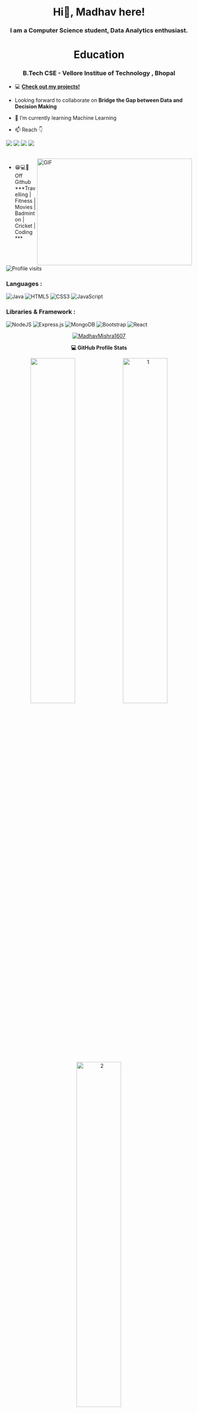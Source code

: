 
<h1 align="center">Hi👋, Madhav here!</h1>
<h3 align="center">I am a Computer Science student, Data Analytics enthusiast.</h3>

<h1 align="center">Education</h1>
<h3 align="center">B.Tech CSE - Vellore Institue of Technology , Bhopal</h3>


- 💻 **[Check out my projects!](https://github.com/MadhavMishra1607?tab=repositories)**

- Looking forward to collaborate on **Bridge the Gap between Data and Decision Making**


- 🌱 I’m currently learning Machine Learning

- 📫 Reach 👇<br>

[![](https://img.shields.io/badge/-Madhav_Mishra-blue?style=for-the-badge&logo=Linkedin&logoColor=white&link=https://www.linkedin.com/in/madhav-mishra-44382723a/)](https://www.linkedin.com/in/madhav-mishra-44382723a/)
[![](https://img.shields.io/badge/-Madhav_Mishra_-purple?style=for-the-badge&logo=instagram&logoColor=white&link=https://www.instagram.com/m__square72)](https://www.instagram.com/m__square72/)
[![](https://img.shields.io/badge/-mishramadhav1607@gmail.com-c14438?style=for-the-badge&logo=gmail&logoColor=white&link=mailto:MadhavMishra)](mailto:mishramadhav1607@gmail.com)
[![](https://img.shields.io/badge/-MadhavMishra1607-171515?style=for-the-badge&logo=github&logoColor=white)](https://github.com/MadhavMishra1607)


<br />
<img align="right" alt="GIF" src="code.gif?raw=true" width="420" height="290" /> 

- 😁💻🔌 Off Github ***Travelling | Fitness | Movies | Badminton | Cricket  | Coding ***

![Profile visits](https://visitor-badge.laobi.icu/badge?page_id=MadhavMishra1607)

### Languages :

![Java](https://img.shields.io/badge/-Java-black?style=for-the-badge&logo=Java)
![HTML5](https://img.shields.io/badge/-HTML5-E34F26?style=for-the-badge&logo=html5&logoColor=white)
![CSS3](https://img.shields.io/badge/-CSS3-1572B6?style=for-the-badge&logo=css3)
![JavaScript](https://img.shields.io/badge/-JavaScript-black?style=for-the-badge&logo=javascript)



### Libraries & Framework :

![NodeJS](https://img.shields.io/badge/node.js-6DA55F?style=for-the-badge&logo=node.js&logoColor=white)
![Express.js](https://img.shields.io/badge/express.js-%23404d59.svg?style=for-the-badge&logo=express&logoColor=%2361DAFB)
![MongoDB](https://img.shields.io/badge/-MongoDB-4DB33D?style=for-the-badge&logo=mongodb)
![Bootstrap](https://img.shields.io/badge/bootstrap-%23563D7C.svg?style=for-the-badge&logo=bootstrap&logoColor=white)
![React](https://img.shields.io/badge/react-%2320232a.svg?style=for-the-badge&logo=react&logoColor=%2361DAFB)
<p align="center"> <a href="https://github.com/ryo-ma/github-profile-trophy"><img src="https://github-profile-trophy.vercel.app/?username=MadhavMishra1607&theme=darkhub&no-bg=true&row=1&margin-w=15&margin-h=15" alt="MadhavMishra1607" /></a> </p>

<summary style="text-align : center"><b>💻 GitHub Profile Stats</b>
  <br/>
  <p align="center">
  <img width="49%" src="https://github-readme-stats.vercel.app/api?username=MadhavMishra1607&show_icons=true&locale=en&count_private=true&hide_border=true&title_color=fff&text_color=ddd&icon_color=1CADFB&bg_color=0F2D3D&include_all_commits=true" />
     <tr><td><img  width="49%" src="https://github-readme-streak-stats.herokuapp.com/?user=MadhavMishra1607&theme=tokyonight"  display=block width=100% height=auto alt="1" ></td></tr>
<!--   <img width="49%" src="https://github-readme-streak-stats.herokuapp.com?user=MadhavMishra1607&hide_border=true&date_format=M%20j%5B%2C%20Y%5D&background=0F2D3D&stroke=1CADFB&ring=1CADFB&fire=1CADFB&currStreakNum=FFFFFF&sideNums=FFFFFF&currStreakLabel=1CADFB&border=DDDDDD00&sideLabels=DDDDDD&dates=CCCCCC" />
  </p> -->
 <td><img  width="49%" src="https://github-readme-stats.vercel.app/api/top-langs/?username=MadhavMishra1607&theme=radical&layout=compact&hide=Jupyter%20Notebook"  display=block width=100% height=auto  alt="2" ></td>
  </summary>
<p align="center">
</p>

<!--
**MadhavMishra1607/MadhavMishra1607** is a ✨ _special_ ✨ repository because its `README.md` (this file) appears on your GitHub profile.

Here are some ideas to get you started:

- 🔭 I’m currently working on ...
- 🌱 I’m currently learning ...
- 👯 I’m looking to collaborate on ...
- 🤔 I’m looking for help with ...
- 💬 Ask me about ...
- 📫 How to reach me: ...
- 😄 Pronouns: ...
- ⚡ Fun fact: ...
-->
- **[Detailed Stats](https://gitstats.me/MadhavMishra1607)**
